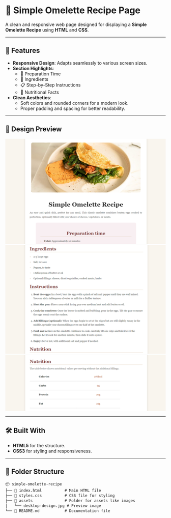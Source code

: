 # 🍳 Simple Omelette Recipe Page

A clean and responsive web page designed for displaying a **Simple Omelette Recipe** using **HTML** and **CSS**.

---

## 🌟 Features

- **Responsive Design**: Adapts seamlessly to various screen sizes.
- **Section Highlights**:
  - 📅 Preparation Time
  - 🥚 Ingredients
  - 📋 Step-by-Step Instructions
  - 🔢 Nutritional Facts
- **Clean Aesthetics**:
  - Soft colors and rounded corners for a modern look.
  - Proper padding and spacing for better readability.

---

## 📸 Design Preview

![](ss/1.png) 
![](ss/2.png)
![](ss/3.png)

---

## 🛠️ Built With

- **HTML5** for the structure.
- **CSS3** for styling and responsiveness.

---

## 📂 Folder Structure

```plaintext
📦 simple-omelette-recipe
├── 📄 index.html          # Main HTML file
├── 📄 styles.css          # CSS file for styling
├── 📂 assets              # Folder for assets like images
│   └── desktop-design.jpg # Preview image
└── 📄 README.md           # Documentation file
